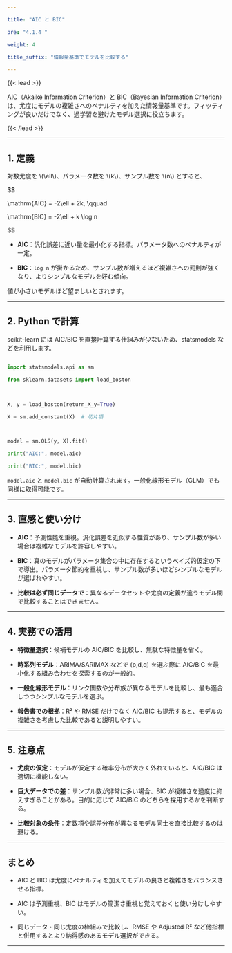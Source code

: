 ```yaml
---

title: "AIC と BIC"

pre: "4.1.4 "

weight: 4

title_suffix: "情報量基準でモデルを比較する"

---
```




{{< lead >}}

AIC（Akaike Information Criterion）と BIC（Bayesian Information Criterion）は、尤度にモデルの複雑さへのペナルティを加えた情報量基準です。フィッティングが良いだけでなく、過学習を避けたモデル選択に役立ちます。

{{< /lead >}}



---



## 1. 定義



対数尤度を \\(\ell\\)、パラメータ数を \\(k\\)、サンプル数を \\(n\\) とすると、



$$

\mathrm{AIC} = -2\ell + 2k, \qquad

\mathrm{BIC} = -2\ell + k \log n

$$



- **AIC**：汎化誤差に近い量を最小化する指標。パラメータ数へのペナルティが一定。

- **BIC**：`log n` が掛かるため、サンプル数が増えるほど複雑さへの罰則が強くなり、よりシンプルなモデルを好む傾向。



値が小さいモデルほど望ましいとされます。



---



## 2. Python で計算



scikit-learn には AIC/BIC を直接計算する仕組みが少ないため、statsmodels などを利用します。



```python

import statsmodels.api as sm

from sklearn.datasets import load_boston



X, y = load_boston(return_X_y=True)

X = sm.add_constant(X)  # 切片項



model = sm.OLS(y, X).fit()

print("AIC:", model.aic)

print("BIC:", model.bic)

```



`model.aic` と `model.bic` が自動計算されます。一般化線形モデル（GLM）でも同様に取得可能です。



---



## 3. 直感と使い分け



- **AIC**：予測性能を重視。汎化誤差を近似する性質があり、サンプル数が多い場合は複雑なモデルを許容しやすい。

- **BIC**：真のモデルがパラメータ集合の中に存在するというベイズ的仮定の下で導出。パラメータ節約を重視し、サンプル数が多いほどシンプルなモデルが選ばれやすい。

- **比較は必ず同じデータで**：異なるデータセットや尤度の定義が違うモデル間で比較することはできません。



---



## 4. 実務での活用



- **特徴量選択**：候補モデルの AIC/BIC を比較し、無駄な特徴量を省く。

- **時系列モデル**：ARIMA/SARIMAX などで (p,d,q) を選ぶ際に AIC/BIC を最小化する組み合わせを探索するのが一般的。

- **一般化線形モデル**：リンク関数や分布族が異なるモデルを比較し、最も適合しつつシンプルなモデルを選ぶ。

- **報告書での根拠**：R² や RMSE だけでなく AIC/BIC も提示すると、モデルの複雑さを考慮した比較であると説明しやすい。



---



## 5. 注意点



- **尤度の仮定**：モデルが仮定する確率分布が大きく外れていると、AIC/BIC は適切に機能しない。

- **巨大データでの差**：サンプル数が非常に多い場合、BIC が複雑さを過度に抑えすぎることがある。目的に応じて AIC/BIC のどちらを採用するかを判断する。

- **比較対象の条件**：定数項や誤差分布が異なるモデル同士を直接比較するのは避ける。



---



## まとめ



- AIC と BIC は尤度にペナルティを加えてモデルの良さと複雑さをバランスさせる指標。

- AIC は予測重視、BIC はモデルの簡潔さ重視と覚えておくと使い分けしやすい。

- 同じデータ・同じ尤度の枠組みで比較し、RMSE や Adjusted R² など他指標と併用するとより納得感のあるモデル選択ができる。



---

